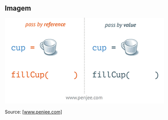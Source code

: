 ## Imagem

![Passando por referência e por valor](../img/pass-by-reference-vs-pass-by-value-animation.gif)

Source: [www.penjee.com]